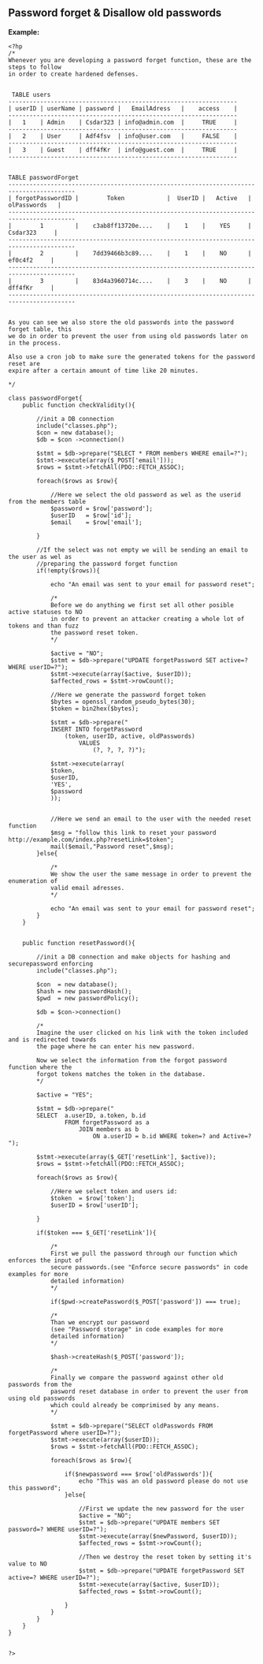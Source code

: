 
Password forget & Disallow old passwords
-------

**Example:**
   
    <?hp
    /*
	Whenever you are developing a password forget function, these are the steps to follow
	in order to create hardened defenses.
	
	
	 TABLE users
    -----------------------------------------------------------------
    | userID | userName | password |   EmailAdress	 |    access	|
    -----------------------------------------------------------------   
    |   1	 | Admin	| Csdar323 | info@admin.com	 | 	   TRUE		|
    -----------------------------------------------------------------    	
    |	2	 | User		| Adf4fsv  | info@user.com   |	   FALSE	|
    -----------------------------------------------------------------    
    |	3	 | Guest	| dff4fKr  | info@guest.com	 |	   TRUE		|
    -----------------------------------------------------------------    


    TABLE passwordForget
    -----------------------------------------------------------------------------------------   
    | forgotPasswordID | 		Token 			 | 	UserID |   Active	|	  olPasswords	|
    -----------------------------------------------------------------------------------------
    |        1	 	   | 	c3ab8ff13720e....	 |	  1	   | 	YES		|	   Csdar323		|
    -----------------------------------------------------------------------------------------
    |	     2	 	   | 	7dd39466b3c89....	 |	  1	   | 	NO		|		ef0c4f2		|
    -----------------------------------------------------------------------------------------
    |	     3	 	   | 	83d4a3960714c....	 |	  3	   | 	NO		|		dff4fKr		|
    -----------------------------------------------------------------------------------------
	
	
	As you can see we also store the old passwords into the password forget table, this
	we do in order to prevent the user from using old passwords later on in the process.
	
	Also use a cron job to make sure the generated tokens for the password reset are
	expire after a certain amount of time like 20 minutes.
	
	*/
	
	class passwordForget{	
		public function checkValidity(){
			
			//init a DB connection
			include("classes.php");
			$con = new database();
			$db = $con ->connection()
			
			$stmt = $db->prepare("SELECT * FROM members WHERE email=?");
			$stmt->execute(array($_POST['email']));
			$rows = $stmt->fetchAll(PDO::FETCH_ASSOC);
		
			foreach($rows as $row){
		
				//Here we select the old password as wel as the userid from the members table
				$password = $row['password'];
				$userID   = $row['id'];
				$email 	  = $row['email'];
		
			}
		
			//If the select was not empty we will be sending an email to the user as wel as
			//preparing the password forget function
			if(!empty($rows)){
		
				echo "An email was sent to your email for password reset";
			
				/*
				Before we do anything we first set all other posible active statuses to NO
				in order to prevent an attacker creating a whole lot of tokens and than fuzz 
				the password reset token. 
				*/
			
				$active = "NO";
				$stmt = $db->prepare("UPDATE forgetPassword SET active=? WHERE userID=?");
				$stmt->execute(array($active, $userID));
				$affected_rows = $stmt->rowCount();
			
				//Here we generate the password forget token
				$bytes = openssl_random_pseudo_bytes(30);
				$token = bin2hex($bytes);
			
				$stmt = $db->prepare("
				INSERT INTO forgetPassword 
					(token, userID, active, oldPasswords)
						VALUES 
							(?, ?, ?, ?)");
			
				$stmt->execute(array(
				$token,
				$userID,
				'YES',
				$password
				));
		
			
				//Here we send an email to the user with the needed reset function
				$msg = "follow this link to reset your password http://example.com/index.php?resetLink=$token";
				mail($email,"Password reset",$msg);
			}else{
		
				/*
				We show the user the same message in order to prevent the enumeration of
				valid email adresses.
				*/
		
				echo "An email was sent to your email for password reset";			
			}
		}
	
	
		public function resetPassword(){
			
			//init a DB connection and make objects for hashing and securepassword enforcing
			include("classes.php");
			
			$con  = new database();
			$hash = new passwordHash();
			$pwd  = new passwordPolicy();
			
			$db = $con->connection()		
			
			/*
			Imagine the user clicked on his link with the token included and is redirected towards
			the page where he can enter his new password.
			
			Now we select the information from the forgot password function where the
			forgot tokens matches the token in the database.
			*/
		
			$active = "YES";
	
			$stmt = $db->prepare("
			SELECT  a.userID, a.token, b.id 
					FROM forgetPassword as a
						JOIN members as b
							ON a.userID = b.id WHERE token=? and Active=? ");
					
			$stmt->execute(array($_GET['resetLink'], $active));
			$rows = $stmt->fetchAll(PDO::FETCH_ASSOC);

			foreach($rows as $row){

				//Here we select token and users id:
				$token  = $row['token'];
				$userID = $row['userID'];	
	
			}
		
			if($token === $_GET['resetLink']){
		
				/*
				First we pull the password through our function which enforces the input of
				secure passwords.(see "Enforce secure passwords" in code examples for more
				detailed information)
				*/
		
				if($pwd->createPassword($_POST['password']) === true);
	
				/*
				Than we encrypt our password 
				(see "Password storage" in code examples for more
				detailed information)
				*/
		
				$hash->createHash($_POST['password']);
		
				/*
				Finally we compare the password against other old passwords from the 
				pasword reset database in order to prevent the user from using old passwords 
				which could already be comprimised by any means.
				*/
		
				$stmt = $db->prepare("SELECT oldPasswords FROM forgetPassword where userID=?");
				$stmt->execute(array($userID));
				$rows = $stmt->fetchAll(PDO::FETCH_ASSOC);

				foreach($rows as $row){
		
					if($newpassword === $row['oldPasswords']){
						echo "This was an old password please do not use this password";
					}else{
					
						//First we update the new password for the user
						$active = "NO";
						$stmt = $db->prepare("UPDATE members SET password=? WHERE userID=?");
						$stmt->execute(array($newPassword, $userID));
						$affected_rows = $stmt->rowCount();
					
						//Then we destroy the reset token by setting it's value to NO
						$stmt = $db->prepare("UPDATE forgetPassword SET active=? WHERE userID=?");
						$stmt->execute(array($active, $userID));
						$affected_rows = $stmt->rowCount();
				
					}	
				}	
			}
		}	
	}	

	
	?>